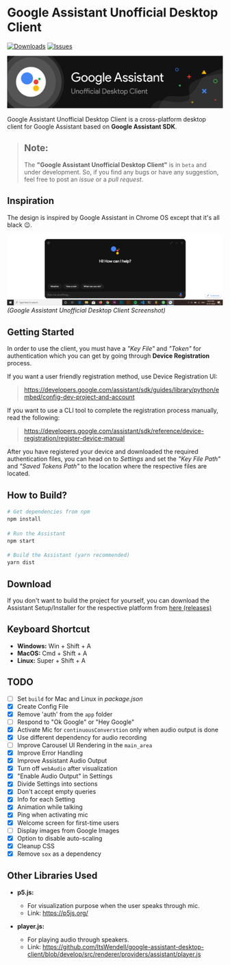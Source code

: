 # Google Assistant Unofficial Desktop Client

[![Downloads](https://img.shields.io/github/downloads/Melvin-Abraham/Google-Assistant-Unofficial-Desktop-Client/total.svg?logo=github&style=for-the-badge)][1]
[![Issues](https://img.shields.io/github/issues/Melvin-Abraham/Google-Assistant-Unofficial-Desktop-Client.svg?logo=github&style=for-the-badge)][2]

![G Assist Banner](images/Banner.png)

Google Assistant Unofficial Desktop Client is a cross-platform desktop client for Google Assistant based on **Google Assistant SDK**.

> Note:
> ---
>
> The **"Google Assistant Unofficial Desktop Client"** is in `beta` and under development. So, if you find any bugs or have any suggestion, feel free to post an _issue_ or a _pull request_.

## Inspiration

The design is inspired by Google Assistant in Chrome OS except that it's all black 😉.

![G Assist Screenshot](images/Screenshot.png)
_(Google Assistant Unofficial Desktop Client Screenshot)_

## Getting Started

In order to use the client, you must have a _"Key File"_ and _"Token"_ for authentication which you can get by going through **Device Registration** process.

If you want a user friendly registration method, use Device Registration UI:
> https://developers.google.com/assistant/sdk/guides/library/python/embed/config-dev-project-and-account

If you want to use a CLI tool to complete the registration process manually, read the following:
> https://developers.google.com/assistant/sdk/reference/device-registration/register-device-manual

After you have registered your device and downloaded the required authentication files, you can head on to _Settings_ and set the _"Key File Path"_ and _"Saved Tokens Path"_ to the location where the respective files are located.

## How to Build?

```bash
# Get dependencies from npm
npm install

# Run the Assistant
npm start

# Build the Assistant (yarn recommended)
yarn dist
```

## Download

If you don't want to build the project for yourself, you can download the Assistant Setup/Installer for the respective platform from [here (releases)](https://github.com/Melvin-Abraham/Google-Assistant-Unofficial-Desktop-Client/releases)

## Keyboard Shortcut

* **Windows:** Win + Shift + A
* **MacOS:** Cmd + Shift + A
* **Linux:** Super + Shift + A

## TODO

- [ ] Set `build` for Mac and Linux in _package.json_
- [x] Create Config File
- [x] Remove 'auth' from the `app` folder
- [ ] Respond to "Ok Google" or "Hey Google"
- [x] Activate Mic for `continuousConverstion` only when audio output is done
- [x] Use different dependency for audio recording
- [ ] Improve Carousel UI Rendering in the `main_area`
- [x] Improve Error Handling
- [x] Improve Assistant Audio Output
- [x] Turn off `webAudio` after visualization
- [x] "Enable Audio Output" in Settings
- [x] Divide Settings into sections
- [x] Don't accept empty queries
- [x] Info for each Setting
- [x] Animation while talking
- [x] Ping when activating mic
- [x] Welcome screen for first-time users
- [ ] Display images from Google Images
- [x] Option to disable auto-scaling
- [x] Cleanup CSS
- [x] Remove `sox` as a dependency

## Other Libraries Used

* **p5.js:** 
  * For visualization purpose when the user speaks through mic.
  * Link: https://p5js.org/

* **player.js:**
  * For playing audio through speakers.
  * Link: https://github.com/ItsWendell/google-assistant-desktop-client/blob/develop/src/renderer/providers/assistant/player.js

[1]: <https://github.com/Melvin-Abraham/Google-Assistant-Unofficial-Desktop-Client/releases>
[2]: <https://github.com/Melvin-Abraham/Google-Assistant-Unofficial-Desktop-Client/issues>